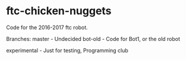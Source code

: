 # ftc-chicken-nuggets
Code for the 2016-2017 ftc robot.

Branches:
master - Undecided
bot-old - Code for Bot1, or the old robot

experimental - Just for testing, Programming club
